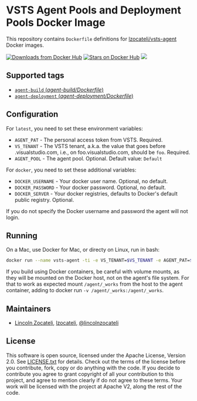 VSTS Agent Pools and Deployment Pools Docker Image
==================================================

This repository contains `Dockerfile` definitions for [lzocateli/vsts-agent](https://github.com/lzocateli/docker-vsts-agent) Docker images.

[![Downloads from Docker Hub](https://img.shields.io/docker/pulls/lzocateli/vsts-agent.svg)](https://registry.hub.docker.com/u/lzocateli/vsts-agent)
[![Stars on Docker Hub](https://img.shields.io/docker/stars/lzocateli/vsts-agent.svg)](https://registry.hub.docker.com/u/lzocateli/vsts-agent) [![](https://images.microbadger.com/badges/image/lzocateli/vsts-agent.svg)](https://microbadger.com/images/lzocateli/vsts-agent "Get your own image badge on microbadger.com")

## Supported tags

- [`agent-build` (*agent-build/Dockerfile*)](https://github.com/lzocateli/docker-vsts-agent/blob/master/agent/Dockerfile)
- [`agent-deployment` (*agent-deployment/Dockerfile*)](https://github.com/lzocateli/docker-vsts-agent/blob/master/agent-docker/Dockerfile)

## Configuration

For `latest`, you need to set these environment variables:

* `AGENT_PAT` - The personal access token from VSTS. Required.
* `VS_TENANT` - The VSTS tenant, a.k.a. the value that goes before .visualstudio.com, i.e., on foo.visualstudio.com, should be `foo`. Required.
* `AGENT_POOL` - The agent pool. Optional. Default value: `Default`

For `docker`, you need to set these additional variables:
* `DOCKER_USERNAME` - Your docker user name. Optional, no default.
* `DOCKER_PASSWORD` - Your docker password. Optional, no default.
* `DOCKER_SERVER` - Your docker registries, defaults to Docker's default public
  registry. Optional.

If you do not specify the Docker username and password the agent will not login.

## Running

On a Mac, use Docker for Mac, or directy on Linux, run in bash:

````bash
docker run --name vsts-agent -ti -e VS_TENANT=$VS_TENANT -e AGENT_PAT=$AGENT_PAT -e DOCKER_USERNAME=$DOCKER_USERNAME -e DOCKER_PASSWORD=$DOCKER_PASSWORD -e DOCKER_SERVER=$DOCKER_SERVER --rm --volume=/var/run/docker.sock:/var/run/docker.sock lzocateli/vsts-agent:docker
````

If you build using Docker containers, be careful with volume mounts, as they
will be mounted on the Docker host, not on the agent's file system. For that to
work as expected mount `/agent/_works` from the host to the agent container,
adding to docker run `-v /agent/_works:/agent/_works`.

## Maintainers

* [Lincoln Zocateli](mailto:lincoln@nuuve.com.br), [lzocateli](https://www.facebook.com/lincoln.zocateli), [@lincolnzocateli](https://twitter.com/lincolnzocateli)

## License

This software is open source, licensed under the Apache License, Version 2.0.
See [LICENSE.txt](https://github.com/lzocateli/vsts-agent/blob/master/LICENSE.txt) for details.
Check out the terms of the license before you contribute, fork, copy or do anything
with the code. If you decide to contribute you agree to grant copyright of all your contribution to this project, and agree to
mention clearly if do not agree to these terms. Your work will be licensed with the project at Apache V2, along the rest of the code.
